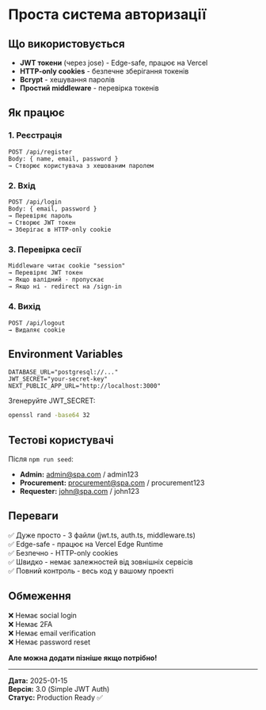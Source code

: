 # Проста система авторизації

## Що використовується

- **JWT токени** (через jose) - Edge-safe, працює на Vercel
- **HTTP-only cookies** - безпечне зберігання токенів
- **Bcrypt** - хешування паролів
- **Простий middleware** - перевірка токенів

## Як працює

### 1. Реєстрація
```
POST /api/register
Body: { name, email, password }
→ Створює користувача з хешованим паролем
```

### 2. Вхід
```
POST /api/login
Body: { email, password }
→ Перевіряє пароль
→ Створює JWT токен
→ Зберігає в HTTP-only cookie
```

### 3. Перевірка сесії
```
Middleware читає cookie "session"
→ Перевіряє JWT токен
→ Якщо валідний - пропускає
→ Якщо ні - redirect на /sign-in
```

### 4. Вихід
```
POST /api/logout
→ Видаляє cookie
```

## Environment Variables

```env
DATABASE_URL="postgresql://..."
JWT_SECRET="your-secret-key"
NEXT_PUBLIC_APP_URL="http://localhost:3000"
```

Згенеруйте JWT_SECRET:
```bash
openssl rand -base64 32
```

## Тестові користувачі

Після `npm run seed`:

- **Admin:** admin@spa.com / admin123
- **Procurement:** procurement@spa.com / procurement123
- **Requester:** john@spa.com / john123

## Переваги

✅ Дуже просто - 3 файли (jwt.ts, auth.ts, middleware.ts)  
✅ Edge-safe - працює на Vercel Edge Runtime  
✅ Безпечно - HTTP-only cookies  
✅ Швидко - немає залежностей від зовнішніх сервісів  
✅ Повний контроль - весь код у вашому проекті

## Обмеження

❌ Немає social login  
❌ Немає 2FA  
❌ Немає email verification  
❌ Немає password reset

**Але можна додати пізніше якщо потрібно!**

---

**Дата:** 2025-01-15  
**Версія:** 3.0 (Simple JWT Auth)  
**Статус:** Production Ready ✅

